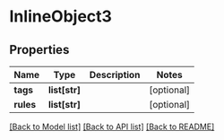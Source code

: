 # InlineObject3

## Properties
Name | Type | Description | Notes
------------ | ------------- | ------------- | -------------
**tags** | **list[str]** |  | [optional] 
**rules** | **list[str]** |  | [optional] 

[[Back to Model list]](../README.md#documentation-for-models) [[Back to API list]](../README.md#documentation-for-api-endpoints) [[Back to README]](../README.md)



